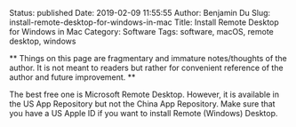 Status: published
Date: 2019-02-09 11:55:55
Author: Benjamin Du
Slug: install-remote-desktop-for-windows-in-mac
Title: Install Remote Desktop for Windows in Mac
Category: Software
Tags: software, macOS, remote desktop, windows

**
Things on this page are fragmentary and immature notes/thoughts of the author.
It is not meant to readers but rather for convenient reference of the author and future improvement.
**


The best free one is Microsoft Remote Desktop. 
However, 
it is available in the US App Repository but not the China App Repository. 
Make sure that you have a US Apple ID if you want to install Remote (Windows) Desktop.